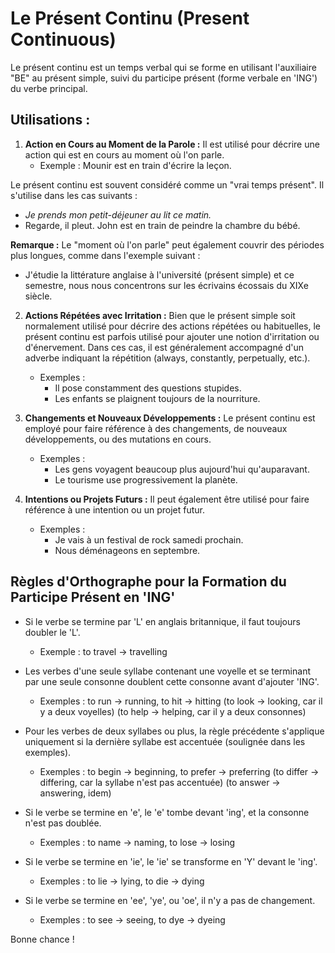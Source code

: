 # Le Présent Continu (Present Continuous)

Le présent continu est un temps verbal qui se forme en utilisant l'auxiliaire "BE" au présent simple, suivi du participe présent (forme verbale en 'ING') du verbe principal.

## Utilisations :

1. **Action en Cours au Moment de la Parole :** Il est utilisé pour décrire une action qui est en cours au moment où l'on parle.
   - Exemple : Mounir est en train d'écrire la leçon.

Le présent continu est souvent considéré comme un "vrai temps présent". Il s'utilise dans les cas suivants :

- _Je prends mon petit-déjeuner au lit ce matin._
- Regarde, il pleut. John est en train de peindre la chambre du bébé.

**Remarque :** Le "moment où l'on parle" peut également couvrir des périodes plus longues, comme dans l'exemple suivant :
- J'étudie la littérature anglaise à l'université (présent simple) et ce semestre, nous nous concentrons sur les écrivains écossais du XIXe siècle.

2. **Actions Répétées avec Irritation :** Bien que le présent simple soit normalement utilisé pour décrire des actions répétées ou habituelles, le présent continu est parfois utilisé pour ajouter une notion d'irritation ou d'énervement. Dans ces cas, il est généralement accompagné d'un adverbe indiquant la répétition (always, constantly, perpetually, etc.).
   
   - Exemples :
     - Il pose constamment des questions stupides.
     - Les enfants se plaignent toujours de la nourriture.

3. **Changements et Nouveaux Développements :** Le présent continu est employé pour faire référence à des changements, de nouveaux développements, ou des mutations en cours.

   - Exemples :
     - Les gens voyagent beaucoup plus aujourd'hui qu'auparavant.
     - Le tourisme use progressivement la planète.

4. **Intentions ou Projets Futurs :** Il peut également être utilisé pour faire référence à une intention ou un projet futur.

   - Exemples :
     - Je vais à un festival de rock samedi prochain.
     - Nous déménageons en septembre.

## Règles d'Orthographe pour la Formation du Participe Présent en 'ING'

- Si le verbe se termine par 'L' en anglais britannique, il faut toujours doubler le 'L'.
   - Exemple : to travel -> travelling

- Les verbes d'une seule syllabe contenant une voyelle et se terminant par une seule consonne doublent cette consonne avant d'ajouter 'ING'.
   - Exemples : to run -> running, to hit -> hitting (to look -> looking, car il y a deux voyelles) (to help -> helping, car il y a deux consonnes)

- Pour les verbes de deux syllabes ou plus, la règle précédente s'applique uniquement si la dernière syllabe est accentuée (soulignée dans les exemples).
   - Exemples : to begin -> beginning, to prefer -> preferring (to differ -> differing, car la syllabe n'est pas accentuée) (to answer -> answering, idem)

- Si le verbe se termine en 'e', le 'e' tombe devant 'ing', et la consonne n'est pas doublée.
   - Exemples : to name -> naming, to lose -> losing

- Si le verbe se termine en 'ie', le 'ie' se transforme en 'Y' devant le 'ing'.
   - Exemples : to lie -> lying, to die -> dying

- Si le verbe se termine en 'ee', 'ye', ou 'oe', il n'y a pas de changement.
   - Exemples : to see -> seeing, to dye -> dyeing

Bonne chance !
